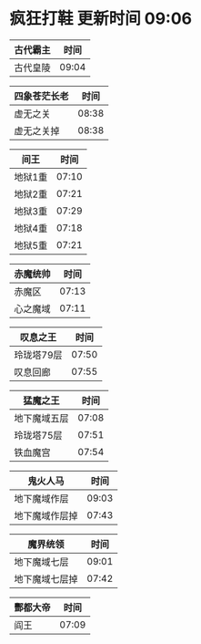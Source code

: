 # 疯狂打鞋 更新时间 09:06

| 古代霸主   | 时间    |
|--------|-------|
| 古代皇陵 | 09:04 |

| 四象苍茫长老   | 时间    |
|--------|-------|
| 虚无之关 | 08:38 |
| 虚无之关掉 | 08:38 |

| 间王   | 时间    |
|--------|-------|
| 地狱1重 | 07:10 |
| 地狱2重 | 07:21 |
| 地狱3重 | 07:29 |
| 地狱4重 | 07:18 |
| 地狱5重 | 07:21 |

| 赤魔统帅   | 时间    |
|--------|-------|
| 赤魔区 | 07:13 |
| 心之魔域 | 07:11 |

| 叹息之王   | 时间    |
|--------|-------|
| 玲珑塔79层 | 07:50 |
| 叹息回廊 | 07:55 |

| 猛魔之王   | 时间    |
|--------|-------|
| 地下魔域五层 | 07:08 |
| 玲珑塔75层 | 07:51 |
| 铁血魔宫 | 07:54 |

| 鬼火人马   | 时间    |
|--------|-------|
| 地下魔域作层 | 09:03 |
| 地下魔域作层掉 | 07:43 |

| 魔界统领   | 时间    |
|--------|-------|
| 地下魔域七层 | 09:01 |
| 地下魔域七层掉 | 07:42 |

| 酆都大帝   | 时间    |
|--------|-------|
| 阎王 | 07:09 |